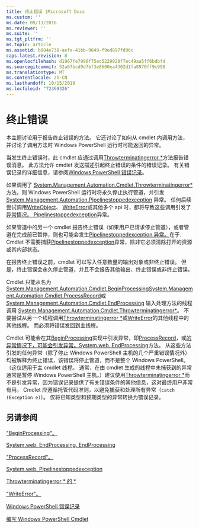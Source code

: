 ```yaml
---
title: 终止错误 |Microsoft Docs
ms.custom: ''
ms.date: 09/13/2016
ms.reviewer: ''
ms.suite: ''
ms.tgt_pltfrm: ''
ms.topic: article
ms.assetid: b804e738-aefa-41bb-9649-f9ed897fd96c
caps.latest.revision: 8
ms.openlocfilehash: d1967fe7996f75ec5229920f7ec49aa5ff6bdbfd
ms.sourcegitcommit: 52a67bcd9d7bf3e8600ea4302d1fa8970ff9c998
ms.translationtype: MT
ms.contentlocale: zh-CN
ms.lasthandoff: 10/15/2019
ms.locfileid: "72369326"
---
```

# <a name="terminating-errors"></a>终止错误

本主题讨论用于报告终止错误的方法。 它还讨论了如何从 cmdlet 内调用方法，并讨论了调用方法时 Windows PowerShell 运行时可能返回的异常。

当发生终止错误时，此 cmdlet 应通过调用[Throwterminatingerror *](/dotnet/api/System.Management.Automation.Cmdlet.ThrowTerminatingError)方法报告错误消息。 此方法允许 cmdlet 发送描述引起终止错误的条件的错误记录。 有关错误记录的详细信息，请参阅[Windows PowerShell 错误记录](./windows-powershell-error-records.md)。

如果调用了 [System.Management.Automation.Cmdlet.Throwterminatingerror*](/dotnet/api/System.Management.Automation.Cmdlet.ThrowTerminatingError) 方法，则 Windows PowerShell 运行时将永久停止执行管道，并引发[System.Management.Automation.Pipelinestoppedexception](/dotnet/api/System.Management.Automation.PipelineStoppedException) 异常。 任何后续尝试调用[WriteObject](/dotnet/api/System.Management.Automation.Cmdlet.WriteObject)、 [WriteError](/dotnet/api/System.Management.Automation.Cmdlet.WriteError)或其他多个 api 时，都将导致这些调用引发了[异常情况。 Pipelinestoppedexception](/dotnet/api/System.Management.Automation.PipelineStoppedException)异常。

如果管道中的另一个 cmdlet 报告终止错误（如果用户已请求停止管道），或者管道在完成前已暂停，则也可能会发生[Pipelinestoppedexception 异常。](/dotnet/api/System.Management.Automation.PipelineStoppedException)在于. Cmdlet 不需要捕获[Pipelinestoppedexception](/dotnet/api/System.Management.Automation.PipelineStoppedException)异常，除非它必须清除打开的资源或其内部状态。

在报告终止错误之前，cmdlet 可以写入任意数量的输出对象或非终止错误。 但是，终止错误会永久停止管道，并且不会报告其他输出、终止错误或非终止错误。

Cmdlet 只能从名为 [System.Management.Automation.Cmdlet.BeginProcessing](/dotnet/api/System.Management.Automation.Cmdlet.BeginProcessing)[System.Management.Automation.Cmdlet.ProcessRecord](/dotnet/api/System.Management.Automation.Cmdlet.ProcessRecord)或 [System.Management.Automation.Cmdlet.EndProcessing](/dotnet/api/System.Management.Automation.Cmdlet.EndProcessing) 输入处理方法的线程调用 [System.Management.Automation.Cmdlet.Throwterminatingerror*](/dotnet/api/System.Management.Automation.Cmdlet.ThrowTerminatingError)。 不要尝试从另一个线程调用[Throwterminatingerror *](/dotnet/api/System.Management.Automation.Cmdlet.ThrowTerminatingError)或[WriteError](/dotnet/api/System.Management.Automation.Cmdlet.WriteError)的其他线程中的其他线程。 而必须将错误发回到主线程。

Cmdlet 可能会在其[BeginProcessing](/dotnet/api/System.Management.Automation.Cmdlet.BeginProcessing)实现中引发异常，即[ProcessRecord](/dotnet/api/System.Management.Automation.Cmdlet.ProcessRecord)，或[的异常情况下，可能会引发异常。System.web. EndProcessing](/dotnet/api/System.Management.Automation.Cmdlet.EndProcessing)方法。 从这些方法引发的任何异常（除了停止 Windows PowerShell 主机的几个严重错误情况外）均被解释为终止错误，该错误将停止管道，而不是整个 Windows PowerShell。 （这仅适用于主 cmdlet 线程。 通常，在由 cmdlet 生成的线程中未捕获到的异常通常是暂停 Windows PowerShell 主机。）建议使用[Throwterminatingerror *](/dotnet/api/System.Management.Automation.Cmdlet.ThrowTerminatingError)而不是引发异常，因为错误记录提供了有关错误条件的其他信息，这对最终用户非常有用。 Cmdlet 应遵循托管代码准则，以避免捕获和处理所有异常（`catch (Exception e)`）。 仅将已知类型和预期类型的异常转换为错误记录。

## <a name="see-also"></a>另请参阅

["BeginProcessing"。](/dotnet/api/System.Management.Automation.Cmdlet.BeginProcessing)

[System.web. EndProcessing. EndProcessing](/dotnet/api/System.Management.Automation.Cmdlet.EndProcessing)

["ProcessRecord"。](/dotnet/api/System.Management.Automation.Cmdlet.ProcessRecord)

[System.web. Pipelinestoppedexception](/dotnet/api/System.Management.Automation.PipelineStoppedException)

[Throwterminatingerror * 的 *](/dotnet/api/System.Management.Automation.Cmdlet.ThrowTerminatingError)

["WriteError"。](/dotnet/api/System.Management.Automation.Cmdlet.WriteError)

[Windows PowerShell 错误记录](./windows-powershell-error-records.md)

[编写 Windows PowerShell Cmdlet](./writing-a-windows-powershell-cmdlet.md)
